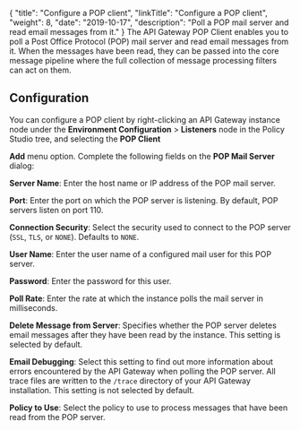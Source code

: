 {
"title": "Configure a POP client",
  "linkTitle": "Configure a POP client",
  "weight": 8,
  "date": "2019-10-17",
  "description": "Poll a POP mail server and read email messages from it."
}
The API Gateway POP Client enables you to poll a Post Office Protocol (POP) mail server and read email messages from it. When the messages have been read, they can be passed into the core message pipeline where the full collection of message processing filters can act on them.

## Configuration

You can configure a POP client by right-clicking an API Gateway instance node under the **Environment Configuration** > **Listeners** node in the Policy Studio tree, and selecting the **POP Client**

**Add** menu option. Complete the following fields on the **POP Mail Server** dialog:

**Server Name**: Enter the host name or IP address of the POP mail server.

**Port**: Enter the port on which the POP server is listening. By default, POP servers listen on port 110.

**Connection Security**: Select the security used to connect to the POP server (`SSL`, `TLS`, or `NONE`). Defaults to `NONE`.

**User Name**: Enter the user name of a configured mail user for this POP server.

**Password**: Enter the password for this user.

**Poll Rate**: Enter the rate at which the instance polls the mail server in milliseconds.

**Delete Message from Server**: Specifies whether the POP server deletes email messages after they have been read by the instance. This setting is selected by default.

**Email Debugging**: Select this setting to find out more information about errors encountered by the API Gateway when polling the POP server. All trace files are written to the `/trace` directory of your API Gateway installation. This setting is not selected by default.

**Policy to Use**: Select the policy to use to process messages that have been read from the POP server.